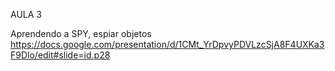 AULA 3

Aprendendo a SPY, espiar objetos
https://docs.google.com/presentation/d/1CMt_YrDpvyPDVLzcSjA8F4UXKa3F9Dlo/edit#slide=id.p28